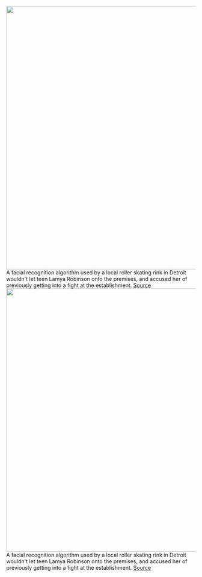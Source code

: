 <img src='https://cdn.vox-cdn.com/thumbor/0vDIdlp3vncfQ2v5dzeM2Q6gB-w=/0x0:2040x1360/1200x800/filters:focal(857x517:1183x843)/cdn.vox-cdn.com/uploads/chorus_image/image/69586966/acastro_180730_1777_facial_recognition_0003.0.jpg' width='700px' /><br/>
A facial recognition algorithm used by a local roller skating rink in Detroit wouldn't let teen Lamya Robinson onto the premises, and accused her of previously getting into a fight at the establishment.
<a href='https://www.theverge.com/2021/7/15/22578801/black-teen-skating-rink-inaccurate-facial-recognition'> Source <a/><img src='https://cdn.vox-cdn.com/thumbor/0vDIdlp3vncfQ2v5dzeM2Q6gB-w=/0x0:2040x1360/1200x800/filters:focal(857x517:1183x843)/cdn.vox-cdn.com/uploads/chorus_image/image/69586966/acastro_180730_1777_facial_recognition_0003.0.jpg' width='700px' /><br/>
A facial recognition algorithm used by a local roller skating rink in Detroit wouldn't let teen Lamya Robinson onto the premises, and accused her of previously getting into a fight at the establishment.
<a href='https://www.theverge.com/2021/7/15/22578801/black-teen-skating-rink-inaccurate-facial-recognition'> Source <a/>